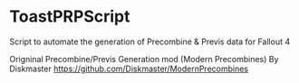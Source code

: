 # ToastPRPScript
Script to automate the generation of Precombine &amp; Previs data for Fallout 4

Origninal Precombine/Previs Generation mod (Modern Precombines) By Diskmaster https://github.com/Diskmaster/ModernPrecombines
